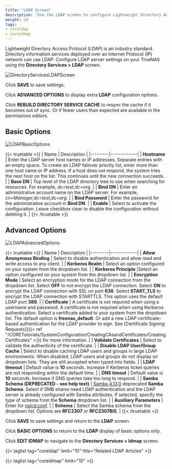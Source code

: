 ```yaml
---
title: "LDAP Screen"
description: "Use the LDAP screen to configure Lightweight Directory Access Protocol (LDAP) server settings on TrueNAS CORE."
weight: 20
tags:
- coreldap
- coreidmap
---
```


Lightweight Directory Access Protocol (LDAP) is an industry standard. Directory information services deployed over an Internet Protocol (IP) network can use LDAP. Configure LDAP server settings on your TrueNAS using the **Directory Services > LDAP** screen.  

![DirectoryServicesLDAPScreen](/images/CORE/13.0/DirectoryServicesLDAPScreen.png "Directory Services LDAP Screen")

Click **SAVE** to save settings.

Click **ADVANCED OPTIONS** to display extra **LDAP** configuration options. 

Click **REBUILD DIRECTORY SERVICE CACHE** to resync the cache if it becomes out of sync. Or if fewer users than expected are available in the permissions editors.

## Basic Options

![LDAPBasicOptions](/images/CORE/13.0/LDAPBasicOptions.png "LDAP Basic Options")

{{< truetable >}}
| Name | Description |
|---------|-------------|
| **Hostname** | Enter the LDAP server host names or IP addresses. Separate entries with an empty space. To create an LDAP failover priority list, enter more than one host name or IP address. If a host does not respond, the system tries the next host on the list. This continues until the new connection succeeds. |
| **Base DN** | Top level of the LDAP directory tree to use when searching for resources. For example, *dc=test,dc=org*. |
| **Bind DN** | Enter an administrative account name on the LDAP server. For example, *cn=Manager,dc=test,dc=org*. |
| **Bind Password** | Enter the password for the administrative account in **Bind DN**. |
| **Enable** | Select to activate the configuration. Leave checkbox clear to disable the configuration without deleting it. |
{{< /truetable >}}

## Advanced Options

![LDAPAdvancedOptions](/images/CORE/13.0/LDAPAdvancedOptions.png "LDAP Advanced Options")

{{< truetable >}}
| Name | Description |
|---------|-------------|
| **Allow Anonymous Binding** | Select to disable authentication and allow read and write access to any client. |
| **Kerberos Realm** | Select an option configured on your system from the dropdown list. |
| **Kerberos Principle** |Select an option configured on your system from the dropdown list. |
| **Encryption Mode** | Select an encryption mode for the LDAP connection from the dropdown list. Select **OFF** to not encrypt the LDAP connection. Select **ON** to encrypt the LDAP connection with SSL on port **636**. Select **START_TLS** to encrypt the LDAP connection with STARTTLS. This option uses the default LDAP port **389**. |
| **Certificate** | A certificate is not required when using a username and password. A certificate is not required when using Kerberos authentication. Select a certificate added to your system from the dropdown list. The default option is **freenas_default**. Or add a new LDAP certificate-based authentication for the LDAP provider to sign. See [Certificate Signing Requests]({{< ref "/CORETutorials/SystemConfiguration/CreatingCAsandCertificates/CreatingCertificates" >}}) for more information. |
| **Validate Certificates** | Select to validate the authenticity of the certificate. |
| **Disable LDAP User/Group Cache** | Select to disable caching LDAP users and groups in large LDAP environments. When disabled, LDAP users and groups do not display on dropdown lists. They are still accepted when typed into fields. |
| **LDAP timeout** | Default value is **10** seconds. Increase if Kerberos ticket queries are not responding within the default time. |
| **DNS timout** | Default value is **10** seconds. Increase if DNS queries take too long to respond. |
| **Samba Schema (DEPRECATED - see help text)** | [Samba 4.13.0](https://www.samba.org/samba/history/samba-4.13.0.html) deprecated **Samba Schema**. Select if SMB shares need LDAP authentication and the LDAP server is already configured with Samba attributes. If selected, specify the type of schema from the **Schema** dropdown list. |
| **Auxiliary Parameters** | Enter for [nslcd.conf](https://arthurdejong.org/nss-pam-ldapd/nslcd.conf.5). |
| **Schema** | Select the Samba schema from the dropdown list. Options are **RFC2307** or **RFC2307BIS**. |
{{< /truetable >}}

Click **SAVE** to save settings and return to the **LDAP** screen.

Click **BASIC OPTIONS** to return to the **LDAP** display of basic options only.

Click **EDIT IDMAP** to navigate to the **Directory Services > Idmap** screen.

{{< taglist tag="coreldap" limit="10" title="Related LDAP Articles" >}}

{{< taglist tag="coreidmap" limit="10" >}}
